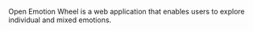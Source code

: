 Open Emotion Wheel is a web application that enables users to explore individual and mixed emotions.
